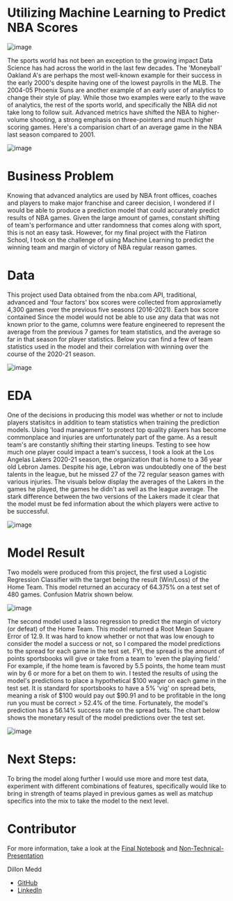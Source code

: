 # Utilizing Machine Learning to Predict NBA Scores

![image](https://user-images.githubusercontent.com/79603572/139289078-528110ad-bcd9-4c9a-9737-cdec72054902.png)

The sports world has not been an exception to the growing impact Data Science has had across the world in the last few decades. The 'Moneyball' Oakland A's are perhaps the most well-known example for their success in the early 2000's despite having one of the lowest payrolls in the MLB. The 2004-05 Phoenix Suns are another example of an early user of analytics to change their style of play. While those two examples were early to the wave of analytics, the rest of the sports world, and specifically the NBA did not take long to follow suit. Advanced metrics have shifted the NBA to higher-volume shooting, a strong emphasis on three-pointers and much higher scoring games. Here's a comparision chart of an average game in the NBA last season compared to 2001.

![image](https://user-images.githubusercontent.com/79603572/139291060-1ff3a229-6e20-4db7-8506-2f0a2366479f.png)

# Business Problem

Knowing that advanced analytics are used by NBA front offices, coaches and players to make major franchise and career decision, I wondered if I would be able to produce a prediction model that could accurately predict results of NBA games. Given the large amount of games, constant shifting of team's performance and utter randomness that comes along with sport, this is not an easy task. However, for my final project with the Flatiron School, I took on the challenge of using Machine Learning to predict the winning team and margin of victory of NBA regular reason games.

# Data

This project used Data obtained from the nba.com API, traditional, advanced and 'four factors' box scores were collected from approxiametly 4,300 games over the previous five seasons (2016-2021). Each box score contained Since the model would not be able to use any data that was not known prior to the game, columns were feature engineered to represent the average from the previous 7 games for team statistics, and the average so far in that season for player statistics. Below you can find a few of team statistics used in the model and their correlation with winning over the course of the 2020-21 season.

![image](https://user-images.githubusercontent.com/79603572/139293117-9df58e0a-6176-4bfe-b41e-da612837f5c8.png)

# EDA

One of the decisions in producing this model was whether or not to include players statisitcs in addition to team statistics when training the prediction models. Using 'load management' to protect top quality players has become commonplace and injuries are unfortunately part of the game. As a result team's are constantly shifting their starting lineups. Testing to see how much one player could impact a team's success, I took a look at the Los Angelas Lakers 2020-21 season, the organization that is home to a 36 year old Lebron James. Despite his age, Lebron was undoubtedly one of the best talents in the league, but he missed 27 of the 72 regular season games with various injuries. The visuals below display the averages of the Lakers in the games he played, the games he didn't as well as the league average. The stark difference between the two versions of the Lakers made it clear that the model must be fed information about the which players were active to be successful.

![image](https://user-images.githubusercontent.com/79603572/139297224-e23126f9-54a2-486f-99bf-ecc575b81ca8.png)


# Model Result

Two models were produced from this project, the first used a Logistic Regression Classifier with the target being the result (Win/Loss) of the Home Team. This model returned an accuracy of 64.375% on a test set of 480 games. Confusion Matrix shown below.


![image](https://user-images.githubusercontent.com/79603572/139298191-0bc35c1a-cc60-434e-adac-3b97c1a6b050.png)

The second model used a lasso regression to predict the margin of victory (or defeat) of the Home Team. This model returned a Root Mean Square Error of 12.9.
It was hard to know whether or not that was low enough to consider the model a success or not, so I compared the model predictions to the spread for each game in the test set. FYI, the spread is the amount of points sportsbooks will give or take from a team to 'even the playing field.' For example, if the home team is favored by 5.5 points, the home team must win by 6 or more for a bet on them to win. I tested the results of using the model's predictions to place a hypothetical $100 wager on each game in the test set. It is standard for sportsbooks to have a 5% 'vig' on spread bets, meaning a risk of $100 would pay out $90.91 and to be profitable in the long run you must be correct > 52.4% of the time. Fortunately, the model's prediction has a 56.14% success rate on the spread bets. The chart below shows the monetary result of the model predictions over the test set.

![image](https://user-images.githubusercontent.com/79603572/139301918-1bd86abf-efab-401a-9ef4-50c86e553ab0.png)


# Next Steps:

To bring the model along further I would use more and more test data, experiment with different combinations of features, specifically would like to bring in strength of teams played in previous games as well as matchup specifics into the mix to take the model to the next level. 

# Contributor

For more information, take a look at the [Final Notebook](https://github.com/dmedd98/nba_game_predictor/blob/main/Final_Notebook.ipynb) and [Non-Technical-Presentation](https://github.com/dmedd98/nba_game_predictor/blob/main/Capstone%20PP%20Dillon%20Medd.pdf) 

Dillon Medd
-  [GitHub](https://github.com/dmedd98)
-  [LinkedIn](https://www.linkedin.com/in/dillon-medd/)

